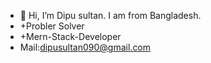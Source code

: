 - 👋 Hi, I’m Dipu sultan. I am from Bangladesh. 
- +Probler Solver
- +Mern-Stack-Developer
- Mail:dipusultan090@gmail.com
<!---
Dipu9094/Dipu9094 is a ✨ special ✨ repository because its `README.md` (this file) appears on your GitHub profile.
You can click the Preview link to take a look at your changes.
--->
